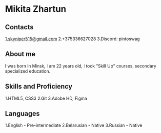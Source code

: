 # Mikita Zhartun

## Contacts
1.skyniper515@gmail.com
2.+375336627028
3.Discord: pintoswag

## About me
I was born in Minsk, I am 22 years old, I took "Skill Up" courses, secondary specialized education.

## Skills and Proficiency
1.HTML5, CSS3
2.Git
3.Adobe HD, Figma

## Languages
1.English - Pre-intermediate
2.Belarusian - Native 
3.Russian - Native 
